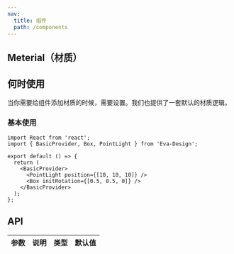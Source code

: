 ```yaml
---
nav:
  title: 组件
  path: /components
---
```


## Meterial（材质）

## 何时使用

当你需要给组件添加材质的时候，需要设置。我们也提供了一套默认的材质逻辑。

### 基本使用

```tsx
import React from 'react';
import { BasicProvider, Box, PointLight } from 'Eva-Design';

export default () => {
  return (
    <BasicProvider>
      <PointLight position={[10, 10, 10]} />
      <Box initRotation={[0.5, 0.5, 0]} />
    </BasicProvider>
  );
};
```

## API

| 参数 | 说明 | 类型 | 默认值 |
| ---- | ---- | ---- | ------ |
